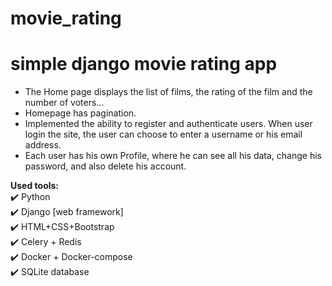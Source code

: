 # movie_rating
# simple django movie rating app

- The Home page displays the list of films, the rating of the film and the number of voters...
- Homepage has pagination.
- Implemented the ability to register and authenticate users. When user login the site, the user can choose to enter a username or his email address.
- Each user has his own Profile, where he can see all his data, change his password, and also delete his account.


__Used tools:__    
:heavy_check_mark: Python    
:heavy_check_mark: Django [web framework]      
:heavy_check_mark: HTML+CSS+Bootstrap    
:heavy_check_mark: Celery + Redis    
:heavy_check_mark: Docker + Docker-compose    
:heavy_check_mark: SQLite database    

